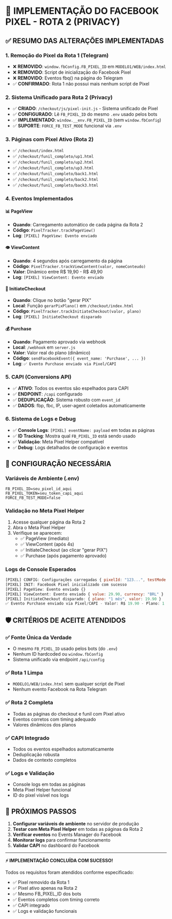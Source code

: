 # 🎯 IMPLEMENTAÇÃO DO FACEBOOK PIXEL - ROTA 2 (PRIVACY)

## ✅ RESUMO DAS ALTERAÇÕES IMPLEMENTADAS

### 1. **Remoção do Pixel da Rota 1 (Telegram)**
- ❌ **REMOVIDO**: `window.fbConfig.FB_PIXEL_ID` em `MODELO1/WEB/index.html`
- ❌ **REMOVIDO**: Script de inicialização do Facebook Pixel
- ❌ **REMOVIDO**: Eventos fbq() na página do Telegram
- ✅ **CONFIRMADO**: Rota 1 não possui mais nenhum script de Pixel

### 2. **Sistema Unificado para Rota 2 (Privacy)**
- ✅ **CRIADO**: `/checkout/js/pixel-init.js` - Sistema unificado de Pixel
- ✅ **CONFIGURADO**: Lê `FB_PIXEL_ID` do mesmo `.env` usado pelos bots
- ✅ **IMPLEMENTADO**: `window.__env.FB_PIXEL_ID` (sem `window.fbConfig`)
- ✅ **SUPORTE**: `FORCE_FB_TEST_MODE` funcional via `.env`

### 3. **Páginas com Pixel Ativo (Rota 2)**
- ✅ `/checkout/index.html`
- ✅ `/checkout/funil_completo/up1.html`
- ✅ `/checkout/funil_completo/up2.html`
- ✅ `/checkout/funil_completo/up3.html`
- ✅ `/checkout/funil_completo/back1.html`
- ✅ `/checkout/funil_completo/back2.html`
- ✅ `/checkout/funil_completo/back3.html`

### 4. **Eventos Implementados**

#### 📊 **PageView**
- **Quando**: Carregamento automático de cada página da Rota 2
- **Código**: `PixelTracker.trackPageView()`
- **Log**: `[PIXEL] PageView: Evento enviado`

#### 👁️ **ViewContent**
- **Quando**: 4 segundos após carregamento da página
- **Código**: `PixelTracker.trackViewContent(valor, nomeConteudo)`
- **Valor**: Dinâmico entre R$ 19,90 - R$ 49,90
- **Log**: `[PIXEL] ViewContent: Evento enviado`

#### 🛒 **InitiateCheckout**
- **Quando**: Clique no botão "gerar PIX" 
- **Local**: Função `gerarPixPlano()` em `/checkout/index.html`
- **Código**: `PixelTracker.trackInitiateCheckout(valor, plano)`
- **Log**: `[PIXEL] InitiateCheckout disparado`

#### 💰 **Purchase**
- **Quando**: Pagamento aprovado via webhook
- **Local**: `/webhook` em `server.js`
- **Valor**: Valor real do plano (dinâmico)
- **Código**: `sendFacebookEvent({ event_name: 'Purchase', ... })`
- **Log**: `✅ Evento Purchase enviado via Pixel/CAPI`

### 5. **CAPI (Conversions API)**
- ✅ **ATIVO**: Todos os eventos são espelhados para CAPI
- ✅ **ENDPOINT**: `/capi` configurado
- ✅ **DEDUPLICAÇÃO**: Sistema robusto com `event_id`
- ✅ **DADOS**: fbp, fbc, IP, user-agent coletados automaticamente

### 6. **Sistema de Logs e Debug**
- ✅ **Console Logs**: `[PIXEL] eventName: payload` em todas as páginas
- ✅ **ID Tracking**: Mostra qual `FB_PIXEL_ID` está sendo usado
- ✅ **Validação**: Meta Pixel Helper compatível
- ✅ **Debug**: Logs detalhados de configuração e eventos

## 🔧 CONFIGURAÇÃO NECESSÁRIA

### Variáveis de Ambiente (.env)
```env
FB_PIXEL_ID=seu_pixel_id_aqui
FB_PIXEL_TOKEN=seu_token_capi_aqui  
FORCE_FB_TEST_MODE=false
```

### Validação no Meta Pixel Helper
1. Acesse qualquer página da Rota 2
2. Abra o Meta Pixel Helper
3. Verifique se aparecem:
   - ✅ PageView (imediato)
   - ✅ ViewContent (após 4s)
   - ✅ InitiateCheckout (ao clicar "gerar PIX")
   - ✅ Purchase (após pagamento aprovado)

### Logs de Console Esperados
```javascript
[PIXEL] CONFIG: Configurações carregadas { pixelId: "123...", testMode: false }
[PIXEL] INIT: Facebook Pixel inicializado com sucesso
[PIXEL] PageView: Evento enviado {}
[PIXEL] ViewContent: Evento enviado { value: 29.90, currency: "BRL" }
[PIXEL] InitiateCheckout disparado: { plano: "1 mês", valor: 19.90 }
✅ Evento Purchase enviado via Pixel/CAPI - Valor: R$ 19.90 - Plano: 1 mês
```

## 🛡️ CRITÉRIOS DE ACEITE ATENDIDOS

### ✅ Fonte Única da Verdade
- O mesmo `FB_PIXEL_ID` usado pelos bots (do `.env`)
- Nenhum ID hardcoded ou `window.fbConfig`
- Sistema unificado via endpoint `/api/config`

### ✅ Rota 1 Limpa
- `MODELO1/WEB/index.html` sem qualquer script de Pixel
- Nenhum evento Facebook na Rota Telegram

### ✅ Rota 2 Completa
- Todas as páginas do checkout e funil com Pixel ativo
- Eventos corretos com timing adequado
- Valores dinâmicos dos planos

### ✅ CAPI Integrado
- Todos os eventos espelhados automaticamente
- Deduplicação robusta
- Dados de contexto completos

### ✅ Logs e Validação
- Console logs em todas as páginas
- Meta Pixel Helper funcional
- ID do pixel visível nos logs

## 🚀 PRÓXIMOS PASSOS

1. **Configurar variáveis de ambiente** no servidor de produção
2. **Testar com Meta Pixel Helper** em todas as páginas da Rota 2
3. **Verificar eventos** no Events Manager do Facebook
4. **Monitorar logs** para confirmar funcionamento
5. **Validar CAPI** no dashboard do Facebook

---

**⚡ IMPLEMENTAÇÃO CONCLUÍDA COM SUCESSO!**

Todos os requisitos foram atendidos conforme especificado:
- ✅ Pixel removido da Rota 1
- ✅ Pixel ativo apenas na Rota 2  
- ✅ Mesmo FB_PIXEL_ID dos bots
- ✅ Eventos completos com timing correto
- ✅ CAPI integrado
- ✅ Logs e validação funcionais